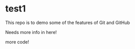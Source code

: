 # test1

This repo is to demo some of the features of Git and GitHub

Needs more info in here!

more code!
